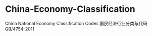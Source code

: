 # China-Economy-Classification
China National Economy Classification Codes 国民经济行业分类与代码 GB/4754-2011
